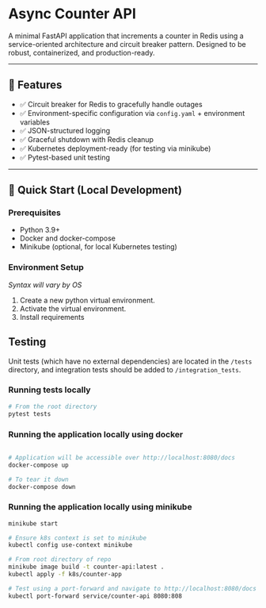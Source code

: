 # Async Counter API

A minimal FastAPI application that increments a counter in Redis using a service-oriented architecture and circuit breaker pattern. Designed to be robust, containerized, and production-ready.

---

## 🧰 Features

- ✅ Circuit breaker for Redis to gracefully handle outages
- ✅ Environment-specific configuration via `config.yaml` + environment variables
- ✅ JSON-structured logging
- ✅ Graceful shutdown with Redis cleanup
- ✅ Kubernetes deployment-ready (for testing via minikube)
- ✅ Pytest-based unit testing
---

## 🚀 Quick Start (Local Development)

### Prerequisites

- Python 3.9+
- Docker and docker-compose
- Minikube (optional, for local Kubernetes testing)

### Environment Setup
_Syntax will vary by OS_

1. Create a new python virtual environment.
2. Activate the virtual environment.
3. Install requirements

## Testing

Unit tests (which have no external dependencies) are located in the `/tests` directory,
and integration tests should be added to `/integration_tests`.

### Running tests locally

```bash
# From the root directory
pytest tests
```


### Running the application locally using docker

```bash

# Application will be accessible over http://localhost:8080/docs
docker-compose up

# To tear it down
docker-compose down
```

### Running the application locally using minikube

```bash
minikube start

# Ensure k8s context is set to minikube
kubectl config use-context minikube

# From root directory of repo
minikube image build -t counter-api:latest .
kubectl apply -f k8s/counter-app

# Test using a port-forward and navigate to http://localhost:8080/docs
kubectl port-forward service/counter-api 8080:808

```

